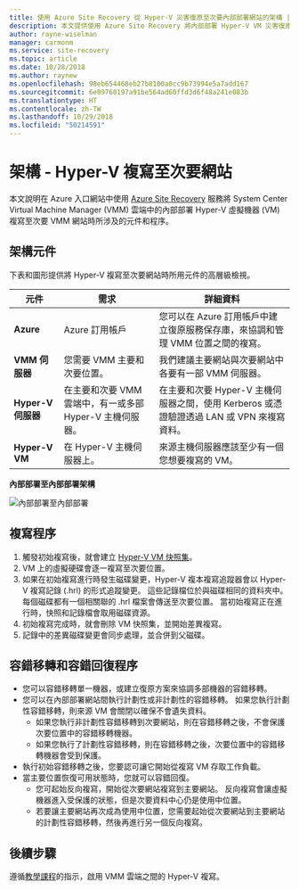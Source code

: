 ```yaml
---
title: 使用 Azure Site Recovery 從 Hyper-V 災害復原至次要內部部署網站的架構 | Microsoft Docs
description: 本文提供使用 Azure Site Recovery 將內部部署 Hyper-V VM 災害復原至次要 System Center VMM 網站的架構概觀。
author: rayne-wiselman
manager: carmonm
ms.service: site-recovery
ms.topic: article
ms.date: 10/28/2018
ms.author: raynew
ms.openlocfilehash: 98eb654468eb27b8100a0cc9b73994e5a7add167
ms.sourcegitcommit: 6e09760197a91be564ad60ffd3d6f48a241e083b
ms.translationtype: HT
ms.contentlocale: zh-TW
ms.lasthandoff: 10/29/2018
ms.locfileid: "50214591"
---
```

# <a name="architecture---hyper-v-replication-to-a-secondary-site"></a>架構 - Hyper-V 複寫至次要網站

本文說明在 Azure 入口網站中使用 [Azure Site Recovery](site-recovery-overview.md) 服務將 System Center Virtual Machine Manager (VMM) 雲端中的內部部署 Hyper-V 虛擬機器 (VM) 複寫至次要 VMM 網站時所涉及的元件和程序。


## <a name="architectural-components"></a>架構元件

下表和圖形提供將 Hyper-V 複寫至次要網站時所用元件的高層級檢視。

**元件** | **需求** | **詳細資料**
--- | --- | ---
**Azure** | Azure 訂用帳戶 | 您可以在 Azure 訂用帳戶中建立復原服務保存庫，來協調和管理 VMM 位置之間的複寫。
**VMM 伺服器** | 您需要 VMM 主要和次要位置。 | 我們建議主要網站與次要網站中各要有一部 VMM 伺服器。
**Hyper-V 伺服器** |  在主要和次要 VMM 雲端中，有一或多部 Hyper-V 主機伺服器。 | 在主要和次要 Hyper-V 主機伺服器之間，使用 Kerberos 或憑證驗證透過 LAN 或 VPN 來複寫資料。  
**Hyper-V VM** | 在 Hyper-V 主機伺服器上。 | 來源主機伺服器應該至少有一個您想要複寫的 VM。

**內部部署至內部部署架構**

![內部部署至內部部署](./media/hyper-v-vmm-architecture/arch-onprem-onprem.png)

## <a name="replication-process"></a>複寫程序

1. 觸發初始複寫後，就會建立 [Hyper-V VM 快照集](https://technet.microsoft.com/library/dd560637.aspx)。
2. VM 上的虛擬硬碟會逐一複寫至次要位置。
3. 如果在初始複寫進行時發生磁碟變更，Hyper-V 複本複寫追蹤器會以 Hyper-V 複寫記錄 (.hrl) 的形式追蹤變更。 這些記錄檔位於與磁碟相同的資料夾中。 每個磁碟都有一個相關聯的 .hrl 檔案會傳送至次要位置。 當初始複寫正在進行時，快照和記錄檔會取用磁碟資源。
4. 初始複寫完成時，就會刪除 VM 快照集，並開始差異複寫。
5. 記錄中的差異磁碟變更會同步處理，並合併到父磁碟。


## <a name="failover-and-failback-process"></a>容錯移轉和容錯回復程序

- 您可以容錯移轉單一機器，或建立復原方案來協調多部機器的容錯移轉。
- 您可以在內部部署網站間執行計劃性或非計劃性的容錯移轉。 如果您執行計劃性容錯移轉，則來源 VM 會關閉以確保不會遺失資料。
    - 如果您執行非計劃性容錯移轉到次要網站，則在容錯移轉之後，不會保護次要位置中的容錯移轉機器。
    - 如果您執行了計劃性容錯移轉，則在容錯移轉之後，次要位置中的容錯移轉機器會受到保護。
- 執行初始容錯移轉之後，您要認可讓它開始從複寫 VM 存取工作負載。
- 當主要位置恢復可用狀態時，您就可以容錯回復。
    - 您可起始反向複寫，開始從次要網站複寫到主要網站。 反向複寫會讓虛擬機器進入受保護的狀態，但是次要資料中心仍是使用中位置。
    - 若要讓主要網站再次成為使用中位置，您需要起始從次要網站到主要網站的計劃性容錯移轉，然後再進行另一個反向複寫。



## <a name="next-steps"></a>後續步驟


遵循[教學課程](hyper-v-vmm-disaster-recovery.md)的指示，啟用 VMM 雲端之間的 Hyper-V 複寫。
